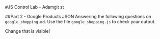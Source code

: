 #JS Control Lab - Adamgit st


##Part 2 - Google Products JSON
Answering the following questions on `google_shopping.md`. Use the file `google_shopping.js` to check your output.

Change that is visible!